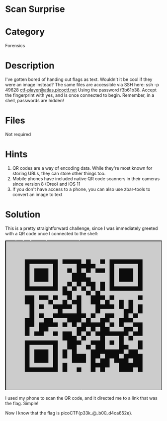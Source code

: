 # Scan Surprise
# Category
Forensics
# Description
I've gotten bored of handing out flags as text. Wouldn't it be cool if they were an image instead?
The same files are accessible via SSH here:
ssh -p 49628 ctf-player@atlas.picoctf.net
Using the password f3b61b38. Accept the fingerprint with yes, and ls once connected to begin. Remember, in a shell, passwords are hidden!
# Files
Not required
# Hints
1. QR codes are a way of encoding data. While they're most known for storing URLs, they can store other things too.
2. Mobile phones have included native QR code scanners in their cameras since version 8 (Oreo) and iOS 11
3. If you don't have access to a phone, you can also use zbar-tools to convert an image to text
# Solution
This is a pretty straightforward challenge, since I was immediately greeted with a QR code once I connected to the shell:

![alt text](image.png)

I used my phone to scan the QR code, and it directed me to a link that was the flag. Simple!

Now I know that the flag is picoCTF{p33k_@_b00_d4ca652e}.